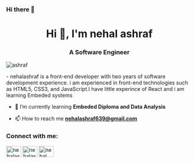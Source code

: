 ### Hi there 👋

<h1 align="center">Hi 👋, I'm nehal ashraf</h1>
<h3 align="center">A Software Engineer</h3>




<p align="left"> <img src="https://komarev.com/ghpvc/?username=ashraf&label=Profile%20views&color=0e75b6&style=flat" alt="ashraf" /> </p>
- nehalashraf is a front-end developer with two years of software development experience. i am  experienced in front-end technologies such as HTML5, CSS3, and JavaScript.I have little experince of React
and i am learning Embeded systems 

- 🌱 I’m currently learning **Embeded Diploma and Data Analysis**

- 📫 How to reach me **nehalashraf639@gmail.com**

<h3 align="left">Connect with me:</h3>
<p align="left">
<a href="www.linkedin.com/in/nehal-ashraf-861698229" target="blank"><img align="center" src="https://raw.githubusercontent.com/rahuldkjain/github-profile-readme-generator/master/src/images/icons/Social/linked-in-alt.svg" alt="nehalashraf" height="30" width="40" /></a>
<a href="(https://www.facebook.com/nehall.ashraf)" target="blank"><img align="center" src="https://raw.githubusercontent.com/rahuldkjain/github-profile-readme-generator/master/src/images/icons/Social/facebook.svg" alt="nehalashraf" height="30" width="40" /></a>
<a href="(https://www.instagram.com/nehall368/)" target="blank"><img align="center" src="https://raw.githubusercontent.com/rahuldkjain/github-profile-readme-generator/master/src/images/icons/Social/instagram.svg" alt="nehal ashraf" height="30" width="40" /></a>
</p>
